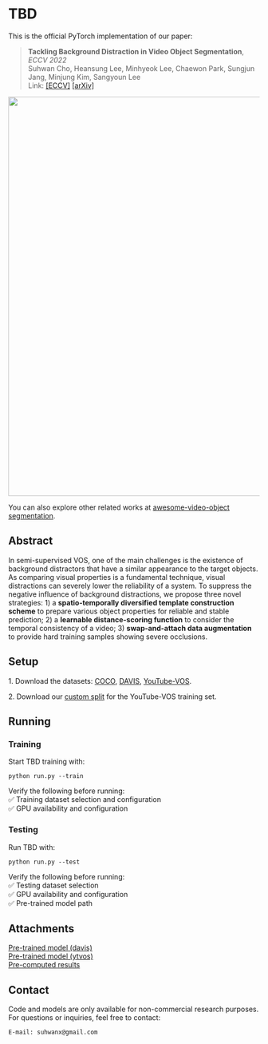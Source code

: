 # TBD

This is the official PyTorch implementation of our paper:

> **Tackling Background Distraction in Video Object Segmentation**, *ECCV 2022*\
> Suhwan Cho, Heansung Lee, Minhyeok Lee, Chaewon Park, Sungjun Jang, Minjung Kim, Sangyoun Lee\
> Link: [[ECCV]](https://www.ecva.net/papers/eccv_2022/papers_ECCV/papers/136820434.pdf) [[arXiv]](https://arxiv.org/abs/2207.06953)

<img src="https://github.com/user-attachments/assets/ab20ec8e-c984-4e2f-84c2-b7d5a389ba1e" width=800>

You can also explore other related works at [awesome-video-object segmentation](https://github.com/suhwan-cho/awesome-video-object-segmentation).


## Abstract
In semi-supervised VOS, one of the main challenges is the existence of background distractors that have a similar appearance to the target objects. As 
comparing visual properties is a fundamental technique, visual distractions can severely lower the reliability of a system. To suppress the negative 
influence of background distractions, we propose three novel strategies: 1) a **spatio-temporally diversified template construction scheme** to prepare 
various object properties for reliable and stable prediction; 2) a **learnable distance-scoring function** to consider the temporal consistency of a 
video; 3) **swap-and-attach data augmentation** to provide hard training samples showing severe occlusions.


## Setup
1\. Download the datasets:
[COCO](https://cocodataset.org/#download),
[DAVIS](https://davischallenge.org/davis2017/code.html),
[YouTube-VOS](https://competitions.codalab.org/competitions/19544#participate-get-data).

2\. Download our [custom split](https://drive.google.com/drive/folders/14FcZXKjqIVoO375w3_bH6YcQI9GuKYIf?usp=drive_link) for the YouTube-VOS training set.




## Running 

### Training
Start TBD training with:
```
python run.py --train
```

Verify the following before running:\
✅ Training dataset selection and configuration\
✅ GPU availability and configuration


### Testing
Run TBD with:
```
python run.py --test
```

Verify the following before running:\
✅ Testing dataset selection\
✅ GPU availability and configuration\
✅ Pre-trained model path


## Attachments
[Pre-trained model (davis)](https://drive.google.com/file/d/1bL5sew3b76XhXe7vlC57gYZSPjkbmaPb/view?usp=drive_link)\
[Pre-trained model (ytvos)](https://drive.google.com/file/d/1mDHAj5Utih9aNmmexsXzoUGZQzzeb-Tf/view?usp=drive_link)\
[Pre-computed results](https://drive.google.com/file/d/1d-KIWYBxbU-VHmLqvCbyLMz_sRExt8Ir/view?usp=drive_link)


## Contact
Code and models are only available for non-commercial research purposes.\
For questions or inquiries, feel free to contact:
```
E-mail: suhwanx@gmail.com
```
